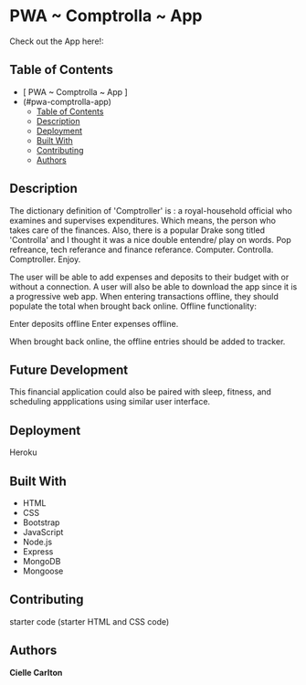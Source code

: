  
# PWA ~ Comptrolla ~ App 
Check out the App here!:
## Table of Contents

- [ PWA ~ Comptrolla ~ App ]
- (#pwa-comptrolla-app)
  - [Table of Contents](#table-of-contents)
  - [Description](#description)
  - [Deployment](#deployment)
  - [Built With](#built-with)
  - [Contributing](#contributing)
  - [Authors](#authors)
 

## Description

The dictionary definition of 'Comptroller' is : a royal-household official who examines and supervises expenditures. Which means, the person who takes care of the finances. Also, there is a popular Drake song titled 'Controlla' and I thought it was a nice double entendre/ play on words. Pop refreance, tech referance and finance referance. Computer.  Controlla. Comptroller. Enjoy. 


The user will be able to add expenses and deposits to their budget with or without a connection. A user will also be able to download the app since it is a progressive web app. When entering transactions offline, they should populate the total when brought back online. Offline functionality: 

Enter deposits offline
Enter expenses offline. 

When brought back online, the offline entries should be added to tracker.

## Future Development 
This financial application could also be paired with sleep, fitness, and scheduling appplications using similar user interface. 

## Deployment

Heroku

## Built With

* HTML
* CSS
* Bootstrap
* JavaScript
* Node.js
* Express
* MongoDB
* Mongoose

## Contributing

 starter code (starter HTML and CSS code)

## Authors

**Cielle Carlton**

